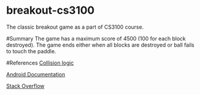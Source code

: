 # breakout-cs3100

The classic breakout game as a part of CS3100 course.

#Summary
The game has a maximum score of 4500 (100 for each block destroyed). The game ends either when all blocks are destroyed or ball fails to touch the paddle.

#References
[Collision logic](http://codeincomplete.com/posts/collision-detection-in-breakout/)

[Android Documentation](https://developer.android.com/guide/index.html)

[Stack Overflow](https://stackoverflow.com/)


